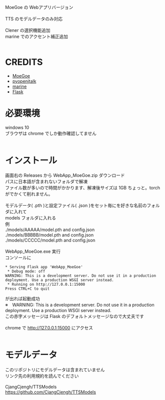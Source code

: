 MoeGoe の Webアプリバージョン<br>
<br>
TTS のモデルデータのみ対応<br>
<br>
Clener の選択機能追加<br>
marine でのアクセント補正追加<br>
<br>
# CREDITS
- [MoeGoe](https://github.com/CjangCjengh/MoeGoe)
- [pyopenjtalk](https://github.com/r9y9/pyopenjtalk)
- [marine](https://github.com/6gsn/marine)
- [Flask](https://palletsprojects.com/p/flask/)

# 必要環境
windows 10<br>
ブラウザは chrome でしか動作確認してません<br>
<br>
# インストール
画面右の Releases から WebApp_MoeGoe.zip ダウンロード<br>
パスに日本語が含まれないフォルダで解凍<br>
ファイル数が多いので時間がかかります、解凍後サイズは 1GB ちょっと。torch がでかくて削れません。<br>
<br>
モデルデータ( .pth )と設定ファイル( .json )をセット毎にを好きな名前のフォルダに入れて<br>
models フォルダに入れる<br>
例<br>
./models/AAAAA/model.pth and config.json<br>
./models/BBBBB/model.pth and config.json<br>
./models/CCCCC/model.pth and config.json<br>
<br>
WebApp_MoeGoe.exe 実行<br>
コンソールに<br>
```
* Serving Flask app 'WebApp_MoeGoe'
 * Debug mode: off
WARNING: This is a development server. Do not use it in a production deployment. Use a production WSGI server instead.
 * Running on http://127.0.0.1:15000
Press CTRL+C to quit
```
が出れば起動成功<br>
※　WARNING: This is a development server. Do not use it in a production deployment. Use a production WSGI server instead.<br>
この赤字メッセージは Flask のデフォルトメッセージなので大丈夫です<br>
<br>
chrome で http://127.0.0.1:15000 にアクセス<br>
<br>

# モデルデータ
このリポジトリにモデルデータは含まれていません<br>
リンク先の利用規約を読んでください<br>
<br>
CjangCjengh/TTSModels<br>
https://github.com/CjangCjengh/TTSModels<br>
<br>

